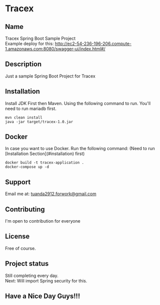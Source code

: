 # Tracex

## Name
Tracex Spring Boot Sample Project <br />
Example deploy for this: http://ec2-54-236-196-206.compute-1.amazonaws.com:8080/swagger-ui/index.html#/

## Description
Just a sample Spring Boot Project for Tracex

## Installation
Install JDK First then Maven. Using the following command to run. You'll need to run mariadb first.
````
mvn clean install
java -jar target/tracex-1.0.jar
````

## Docker
In case you want to use Docker. Run the following command: (Need to run [Installation Section]&#40;#installation&#41; first) <br />
````
docker build -t tracex-application .
docker-compose up -d
````

## Support
Email me at: tuanda2912.forwork@gmail.com

## Contributing
I'm open to contribution for everyone

## License
Free of course.

## Project status
Still completing every day. <br />
Next: Will import Spring security for this. <br />


## Have a Nice Day Guys!!!

